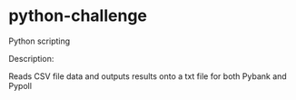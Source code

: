 # python-challenge
Python scripting

Description:

Reads CSV file data and outputs results onto a txt file for both Pybank and Pypoll 
